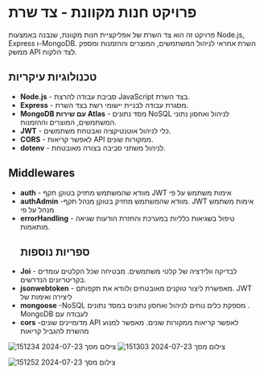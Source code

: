 # פרויקט חנות מקוונת - צד שרת

פרויקט זה הוא צד השרת של אפליקציית חנות מקוונת, שנבנה באמצעות Node.js, Express ו-MongoDB. השרת אחראי לניהול המשתמשים, המוצרים וההזמנות ומספק ממשק API לצד הלקוח.

## טכנולוגיות עיקריות

- **Node.js** - סביבת עבודה להרצת JavaScript בצד השרת.
- **Express** - מסגרת עבודה לבניית יישומי רשת בצד השרת.
- **MongoDB עם שירות Atlas** - מסד נתונים NoSQL לניהול ואחסון נתוני המשתמשים, המוצרים וההזמנות.
- **JWT** - כלי לניהול אוטנטיקציה ואבטחת משתמשים.
- **CORS** - לאפשר קריאות API ממקורות שונים.
- **dotenv** - לניהול משתני סביבה בצורה מאובטחת.


## Middlewares
- **auth** - מוודא שהמשתמש מחזיק בטוקן תקף JWT אימות משתמש על פי  
- **authAdmin** -מוודא שהמשתמש מחזיק בטוקן מנהל תקף. JWT אימות משתמש מנהל על פי 
- **errorHandling** - טיפול בשגיאות כלליות במערכת והחזרת הודעות שגיאה מותאמות.
  ## ספריות נוספות
- **Joi** - לבדיקה וולידציה של קלטי משתמשים. מבטיחה שכל הקלטים עומדים בקריטריונים הנדרשים.
- **jsonwebtoken** - מאפשרת ליצור טוקנים מאובטחים ולוודא את תקפותם. JWT ליצירה ואימות של
- **mongoose** -NoSQL מספקת כלים נוחים לניהול ואחסון נתונים במסד נתונים . MongoDB לעבודה עם  
- **cors** -מדומיינים שונים API  לאפשר קריאות ממקורות שונים. מאפשר למנוע מהשרת להגביל קריאות


![צילום מסך 2024-07-23 151234](https://github.com/user-attachments/assets/23b174cc-a515-4be2-8256-08335da982c8) 
![צילום מסך 2024-07-23 151303](https://github.com/user-attachments/assets/32e4a0bf-e85a-4247-a6cd-49c965b5d544)

![צילום מסך 2024-07-23 151252](https://github.com/user-attachments/assets/b50829f1-b2e4-4efb-b5a2-9d1f52dace8f)
